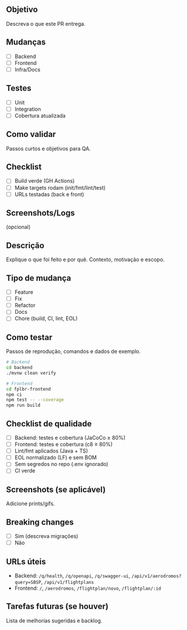 ## Objetivo
Descreva o que este PR entrega.

## Mudanças
- [ ] Backend
- [ ] Frontend
- [ ] Infra/Docs

## Testes
- [ ] Unit
- [ ] Integration
- [ ] Cobertura atualizada

## Como validar
Passos curtos e objetivos para QA.

## Checklist
- [ ] Build verde (GH Actions)
- [ ] Make targets rodam (init/fmt/lint/test)
- [ ] URLs testadas (back e front)

## Screenshots/Logs
(opcional)

## Descrição
Explique o que foi feito e por quê. Contexto, motivação e escopo.

## Tipo de mudança
- [ ] Feature
- [ ] Fix
- [ ] Refactor
- [ ] Docs
- [ ] Chore (build, CI, lint, EOL)

## Como testar
Passos de reprodução, comandos e dados de exemplo.

```bash
# Backend
cd backend
./mvnw clean verify

# Frontend
cd fplbr-frontend
npm ci
npm test -- --coverage
npm run build
```

## Checklist de qualidade
- [ ] Backend: testes e cobertura (JaCoCo ≥ 80%)
- [ ] Frontend: testes e cobertura (c8 ≥ 80%)
- [ ] Lint/fmt aplicados (Java + TS)
- [ ] EOL normalizado (LF) e sem BOM
- [ ] Sem segredos no repo (.env ignorado)
- [ ] CI verde

## Screenshots (se aplicável)
Adicione prints/gifs.

## Breaking changes
- [ ] Sim (descreva migrações)
- [ ] Não

## URLs úteis
- Backend: `/q/health`, `/q/openapi`, `/q/swagger-ui`, `/api/v1/aerodromos?query=SBSP`, `/api/v1/flightplans`
- Frontend: `/`, `/aerodromos`, `/flightplan/novo`, `/flightplan/:id`

## Tarefas futuras (se houver)
Lista de melhorias sugeridas e backlog.


